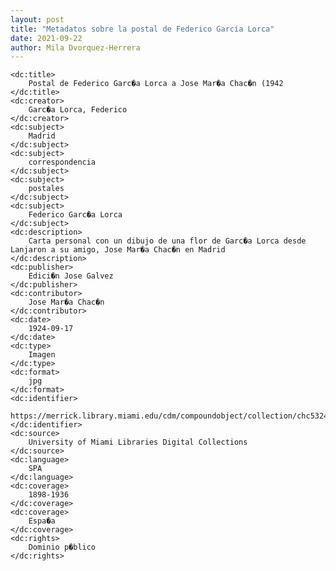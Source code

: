 ```yaml
---
layout: post
title: "Metadatos sobre la postal de Federico García Lorca"
date: 2021-09-22
author: Mila Dvorquez-Herrera
---
```

<?xml version="1.0"?>
<metadata
    xmlns:dc="http://purl.org/dc/elements/1.1/">

    <dc:title> 
        Postal de Federico Garc�a Lorca a Jose Mar�a Chac�n (1942
    </dc:title>
    <dc:creator> 
        Garc�a Lorca, Federico
    </dc:creator>
    <dc:subject> 
        Madrid
    </dc:subject>
    <dc:subject> 
        correspondencia
    </dc:subject>
    <dc:subject> 
        postales
    </dc:subject>
    <dc:subject> 
        Federico Garc�a Lorca
    </dc:subject>
    <dc:description> 
        Carta personal con un dibujo de una flor de Garc�a Lorca desde Lanjaron a su amigo, Jose Mar�a Chac�n en Madrid
    </dc:description>
    <dc:publisher> 
        Edici�n Jose Galvez
    </dc:publisher>
    <dc:contributor> 
        Jose Mar�a Chac�n
    </dc:contributor>
    <dc:date> 
        1924-09-17
    </dc:date>
    <dc:type> 
        Imagen
    </dc:type>
    <dc:format> 
        jpg
    </dc:format>
    <dc:identifier> 
        https://merrick.library.miami.edu/cdm/compoundobject/collection/chc5324/id/31/rec/19
    </dc:identifier>
    <dc:source> 
        University of Miami Libraries Digital Collections
    </dc:source>
    <dc:language> 
        SPA
    </dc:language>
    <dc:coverage> 
        1898-1936
    </dc:coverage>
    <dc:coverage> 
        Espa�a
    </dc:coverage>
    <dc:rights> 
        Dominio p�blico
    </dc:rights>

</metadata>
